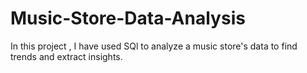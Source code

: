 # Music-Store-Data-Analysis
In this project , I have used SQl to analyze a music store's data to find trends and extract insights.
